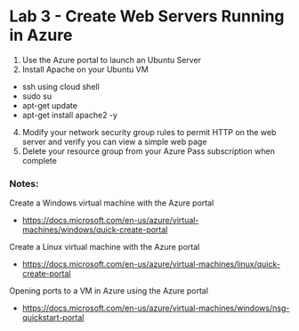 # Lab 3 - Create Web Servers Running in Azure

1. Use the Azure portal to launch an Ubuntu Server
2. Install Apache on your Ubuntu VM
- ssh using cloud shell
- sudo su
- apt-get update
- apt-get install apache2 -y
4. Modify your network security group rules to permit HTTP on the web server and verify you can view a simple web page
5. Delete your resource group from your Azure Pass subscription when complete

### Notes:

Create a Windows virtual machine with the Azure portal
* https://docs.microsoft.com/en-us/azure/virtual-machines/windows/quick-create-portal

Create a Linux virtual machine with the Azure portal
* https://docs.microsoft.com/en-us/azure/virtual-machines/linux/quick-create-portal

Opening ports to a VM in Azure using the Azure portal
* https://docs.microsoft.com/en-us/azure/virtual-machines/windows/nsg-quickstart-portal
